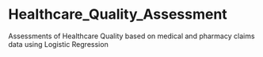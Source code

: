 # Healthcare_Quality_Assessment
Assessments of Healthcare Quality based on medical and pharmacy claims data using Logistic Regression 

